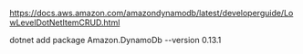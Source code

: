 
https://docs.aws.amazon.com/amazondynamodb/latest/developerguide/LowLevelDotNetItemCRUD.html

dotnet add package Amazon.DynamoDb --version 0.13.1